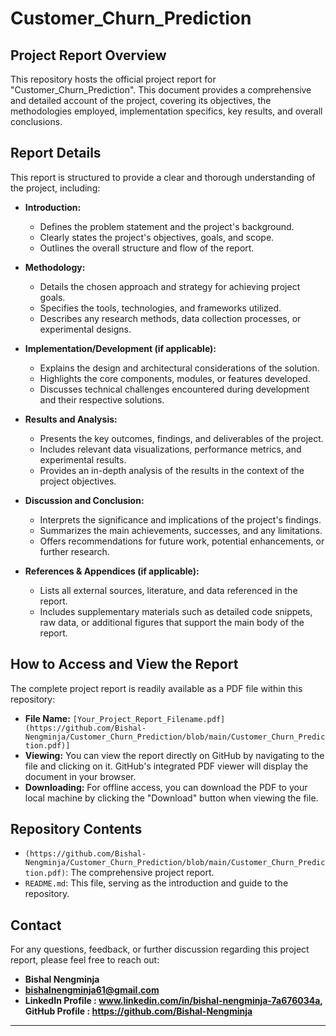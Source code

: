 # Customer_Churn_Prediction

## Project Report Overview

This repository hosts the official project report for "Customer_Churn_Prediction". This document provides a comprehensive and detailed account of the project, covering its objectives, the methodologies employed, implementation specifics, key results, and overall conclusions.

## Report Details

This report is structured to provide a clear and thorough understanding of the project, including:

* **Introduction:**
    * Defines the problem statement and the project's background.
    * Clearly states the project's objectives, goals, and scope.
    * Outlines the overall structure and flow of the report.

* **Methodology:**
    * Details the chosen approach and strategy for achieving project goals.
    * Specifies the tools, technologies, and frameworks utilized.
    * Describes any research methods, data collection processes, or experimental designs.

* **Implementation/Development (if applicable):**
    * Explains the design and architectural considerations of the solution.
    * Highlights the core components, modules, or features developed.
    * Discusses technical challenges encountered during development and their respective solutions.

* **Results and Analysis:**
    * Presents the key outcomes, findings, and deliverables of the project.
    * Includes relevant data visualizations, performance metrics, and experimental results.
    * Provides an in-depth analysis of the results in the context of the project objectives.

* **Discussion and Conclusion:**
    * Interprets the significance and implications of the project's findings.
    * Summarizes the main achievements, successes, and any limitations.
    * Offers recommendations for future work, potential enhancements, or further research.

* **References & Appendices (if applicable):**
    * Lists all external sources, literature, and data referenced in the report.
    * Includes supplementary materials such as detailed code snippets, raw data, or additional figures that support the main body of the report.

## How to Access and View the Report

The complete project report is readily available as a PDF file within this repository:

* **File Name:** `[Your_Project_Report_Filename.pdf](https://github.com/Bishal-Nengminja/Customer_Churn_Prediction/blob/main/Customer_Churn_Prediction.pdf)]`
* **Viewing:** You can view the report directly on GitHub by navigating to the file and clicking on it. GitHub's integrated PDF viewer will display the document in your browser.
* **Downloading:** For offline access, you can download the PDF to your local machine by clicking the "Download" button when viewing the file.

## Repository Contents

* `(https://github.com/Bishal-Nengminja/Customer_Churn_Prediction/blob/main/Customer_Churn_Prediction.pdf)`: The comprehensive project report.
* `README.md`: This file, serving as the introduction and guide to the repository.


## Contact

For any questions, feedback, or further discussion regarding this project report, please feel free to reach out:

* **Bishal Nengminja**
* **bishalnengminja61@gmail.com**
* **LinkedIn Profile : www.linkedin.com/in/bishal-nengminja-7a676034a, GitHub Profile : https://github.com/Bishal-Nengminja**

---
